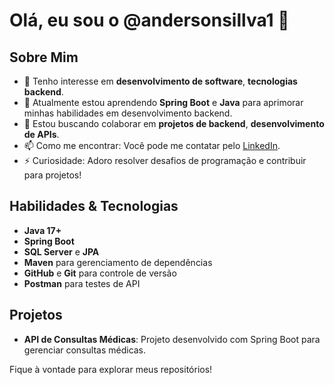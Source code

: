 # Olá, eu sou o @andersonsillva1 👋

## Sobre Mim

- 👀 Tenho interesse em **desenvolvimento de software**, **tecnologias backend**.
- 🌱 Atualmente estou aprendendo **Spring Boot** e **Java** para aprimorar minhas habilidades em desenvolvimento backend.
- 💞️ Estou buscando colaborar em **projetos de backend**, **desenvolvimento de APIs**.
- 📫 Como me encontrar: Você pode me contatar pelo [LinkedIn](https://www.linkedin.com/in/andersonsillva).
- ⚡ Curiosidade: Adoro resolver desafios de programação e contribuir para projetos!

## Habilidades & Tecnologias

- **Java 17+**
- **Spring Boot**
- **SQL Server** e **JPA**
- **Maven** para gerenciamento de dependências
- **GitHub** e **Git** para controle de versão
- **Postman** para testes de API

## Projetos

- **API de Consultas Médicas**: Projeto desenvolvido com Spring Boot para gerenciar consultas médicas.
  
Fique à vontade para explorar meus repositórios!
